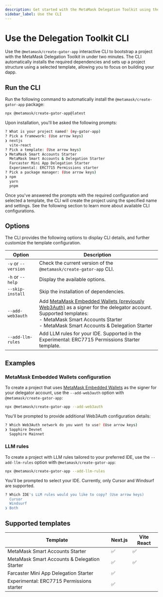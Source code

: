```yaml
---
description: Get started with the MetaMask Delegation Toolkit using the `@metamask/create-gator-app` CLI.
sidebar_label: Use the CLI
---
```


# Use the Delegation Toolkit CLI

Use the `@metamask/create-gator-app` interactive CLI to bootstrap a project with the MetaMask Delegation Toolkit in under two minutes. 
The CLI automatically installs the required dependencies and sets up a project structure using a selected template,
allowing you to focus on building your dapp.

## Run the CLI

Run the following command to automatically install the `@metamask/create-gator-app` package:

```bash
npx @metamask/create-gator-app@latest
```

Upon installation, you'll be asked the following prompts:

```bash
? What is your project named? (my-gator-app)
? Pick a framework: (Use arrow keys) 
❯ nextjs
  vite-react
? Pick a template: (Use arrow keys)
❯ MetaMask Smart Accounts Starter
  MetaMask Smart Accounts & Delegation Starter
  Farcaster Mini App Delegation Starter 
  Experimental: ERC7715 Permissions starter
? Pick a package manager: (Use arrow keys)
❯ npm 
  yarn 
  pnpm 
```

Once you've answered the prompts with the required configuration and selected a template, the CLI will create the 
project using the specified name and settings.
See the following section to learn more about available CLI configurations. 

## Options

The CLI provides the following options to display CLI details, and further customize the template configuration.

| Option              | Description                                                                                                                                                 |
|---------------------|-------------------------------------------------------------------------------------------------------------------------------------------------------------|
| `-v` or `--version` | Check the current version of the `@metamask/create-gator-app` CLI.                                                                                                    |
| `-h` or `--help`    | Display the available options.                                                                                                                              |
| `--skip-install`    | Skip the installation of dependencies.                                                                                                                      |
| `--add-web3auth` | Add [MetaMask Embedded Wallets (previously Web3Auth)](/embedded-wallets) as a signer for the delegator account.<br/>Supported templates:<br/>- MetaMask Smart Accounts Starter<br/>- MetaMask Smart Accounts & Delegation Starter |
| `--add-llm-rules`   | Add LLM rules for your IDE. Supported in the Experimental: ERC7715 Permissions Starter template.                                                                 |

## Examples

### MetaMask Embedded Wallets configuration

To create a project that uses [MetaMask Embedded Wallets](/embedded-wallets) as the signer for your delegator 
account, use the `--add-web3auth` option with `@metamask/create-gator-app`:

```bash
npx @metamask/create-gator-app --add-web3auth
```

You'll be prompted to provide additional Web3Auth configuration details:

```bash
? Which Web3Auth network do you want to use? (Use arrow keys)
❯ Sapphire Devnet 
  Sapphire Mainnet 
```

### LLM rules

To create a project with LLM rules tailored to your preferred IDE, use the `--add-llm-rules` option with `@metamask/create-gator-app`:

```bash
npx @metamask/create-gator-app --add-llm-rules
```

You'll be prompted to select your IDE.
Currently, only Cursor and Windsurf are supported.

```bash
? Which IDE's LLM rules would you like to copy? (Use arrow keys)
  Cursor 
  Windsurf 
❯ Both 
```

## Supported templates

| Template                                           | Next.js | Vite React |
|----------------------------------------------------|---------|------------|
| MetaMask Smart Accounts Starter                    | ✅       | ✅         |
| MetaMask Smart Accounts &amp; Delegation Starter   | ✅       | ✅         | 
| Farcaster Mini App Delegation Starter              | ✅       |            | 
| Experimental: ERC7715 Permissions starter          | ✅       |            |
